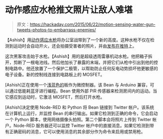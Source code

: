 # 动作感应水枪推文照片让敌人难堪

> 原文：<https://hackaday.com/2015/06/22/motion-sensing-water-gun-tweets-photos-to-embarrass-enemies/>

【Ashish】用[动作感应水枪](http://www.instructables.com/id/Water-squirting-twitter-enabled-intruder-alarm/?ALLSTEPS)将办公室战带到了一个新的高度。这种水枪不仅在检测到运动时会自动开火，还会拍摄受害者的照片，并由[发布在推特](https://twitter.com/lightbluebean)上。

这次黑客攻击始于水枪。【Ashish】用的是超级透雨雷暴机动水枪。他把箱子拆开，剪断了一根电池线。然后他加长了暴露的末端，并把它们从枪中引出到他的控制电路中。他还放置了一个保护二极管，以帮助防止任何反电动势损坏他更敏感的电子设备。新的控制线连接到电路板上的 MOSFET。

[Ashish]正在使用一个[浅蓝色的](http://store.hackaday.com/products/lightblue-bean)板作为微控制器。该 Bean 与 Arduino 兼容，可以通过低能耗蓝牙进行编程。Bean 使用外部 PIR 传感器来检测房间内的运动。当它感应到运动时，它激活 MOSFET，然后打开水枪。

[Ashish]决定使用 Node-RED 和 Python 将 Bean 链接到 Twitter 帐户。该系统在计算机上运行，并监控 Bean 的串行输出。如果它检测到正确的命令，它会启动一个 Python 脚本，使用网络摄像头拍照。第二个脚本会将照片上传到 Twitter 帐户。Node-RED 服务器还可以监控 Twitter 帐户中的直接消息。如果它检测到带有正确密码的消息，它可以使用消息的其余部分作为命令来启用或禁用枪。